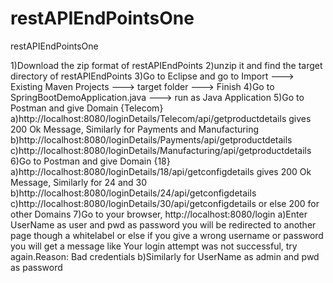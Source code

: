 # restAPIEndPointsOne
restAPIEndPointsOne

1)Download the zip format of restAPIEndPoints 
2)unzip it and find the target directory of restAPIEndPoints 
3)Go to Eclipse and go to Import ---> Existing Maven Projects ---> target folder ---> Finish 
4)Go to SpringBootDemoApplication.java ---> run as Java Application 
5)Go to Postman and give Domain {Telecom} 
a)http://localhost:8080/loginDetails/Telecom/api/getproductdetails 
gives 200 Ok Message, Similarly for Payments and Manufacturing 
b)http://localhost:8080/loginDetails/Payments/api/getproductdetails c)http://localhost:8080/loginDetails/Manufacturing/api/getproductdetails 
6)Go to Postman and give Domain {18} 
a)http://localhost:8080/loginDetails/18/api/getconfigdetails gives 200 Ok Message, Similarly for 24 and 30 b)http://localhost:8080/loginDetails/24/api/getconfigdetails 
c)http://localhost:8080/loginDetails/30/api/getconfigdetails 
or else 200 for other Domains 
7)Go to your browser, http://localhost:8080/login 
a)Enter UserName as user and pwd as password you will be redirected to another page though a whitelabel 
or else if you give a wrong username or password you will get a message like Your login attempt was not 
successful, try again.Reason: Bad credentials 
b)Similarly for UserName as admin and pwd as password

